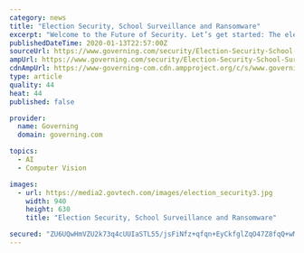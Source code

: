 ```yaml
---
category: news
title: "Election Security, School Surveillance and Ransomware"
excerpt: "Welcome to the Future of Security. Let’s get started: The election security picture continues to look unsettled. Last week, a study by the University of Michigan found that new voting machines in hundreds of districts lack adequate safeguards to protect ..."
publishedDateTime: 2020-01-13T22:57:00Z
sourceUrl: https://www.governing.com/security/Election-Security-School-Surveillance-and-Ransomware.html
ampUrl: https://www.governing.com/security/Election-Security-School-Surveillance-and-Ransomware.html?AMP
cdnAmpUrl: https://www-governing-com.cdn.ampproject.org/c/s/www.governing.com/security/Election-Security-School-Surveillance-and-Ransomware.html?AMP
type: article
quality: 44
heat: 44
published: false

provider:
  name: Governing
  domain: governing.com

topics:
  - AI
  - Computer Vision

images:
  - url: https://media2.govtech.com/images/election_security3.jpg
    width: 940
    height: 630
    title: "Election Security, School Surveillance and Ransomware"

secured: "ZU6UQwHmVZU2k73q4cUUIaSTL55/jsFiNfz+qfqn+EyCkfglZqO47Z8fqQ+wMV/1vnRgzfnLPQ0NYoyRoxf0BqZc9wkgLgWbk2NQ0clEJ6iR3ccbXpQkeeCWiiKFr5QLZxcnjtuttqc53+QvHnUsvBShdMWyCdSFOub2ODy5lmxQQXS6kzge0QduL7AZlLTtFWQnczX4cwO/YWbpe0xFhRdMIFSIb+2Srsz0z1YZoydko8YtWYf3V7/LUHfdmrbRitdgT/chWI0Wh/SYJKHl0U/84mcoaubUEuDavoh+IJI=;so46B3t90mSMLF5DUoIQfA=="
---
```


